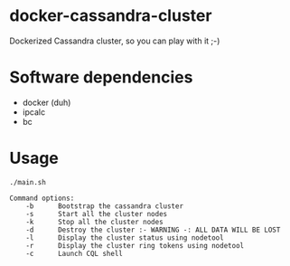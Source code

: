 # docker-cassandra-cluster

Dockerized Cassandra cluster, so you can play with it ;-)

# Software dependencies

* docker (duh)
* ipcalc
* bc

# Usage

```
./main.sh

Command options:
    -b      Bootstrap the cassandra cluster
    -s      Start all the cluster nodes
    -k      Stop all the cluster nodes
    -d      Destroy the cluster :- WARNING -: ALL DATA WILL BE LOST
    -l      Display the cluster status using nodetool
    -r      Display the cluster ring tokens using nodetool
    -c      Launch CQL shell
```